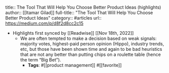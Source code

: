 title:: The Tool That Will Help You Choose Better Product Ideas (highlights)
author:: [[Itamar Gilad]]
full-title:: "The Tool That Will Help You Choose Better Product Ideas"
category:: #articles
url:: https://medium.com/p/d8f2d8cc2c15

- Highlights first synced by [[Readwise]] [[Nov 18th, 2022]]
	- We are often tempted to make a decision based on weak signals: majority votes, highest-paid person opinion (Hippo), industry trends, etc, but those have been shown time and again to be bad heuristics that are not any better than putting chips on a roulette table (hence the term “Big Bet”).
		- **Tags**: #[[product management]] #[[favorite]]